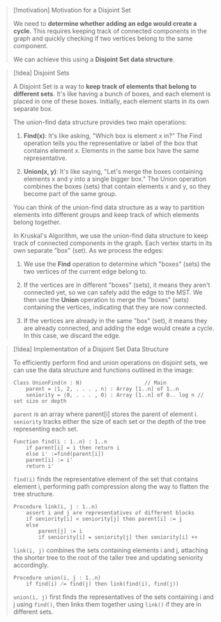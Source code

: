 
> [!motivation] Motivation for a Disjoint Set
> 
> We need to **determine whether adding an edge would create a cycle.** This requires keeping track of connected components in the graph and quickly checking if two vertices belong to the same component.
> 
> We can achieve this using a **Disjoint Set data structure**. 

> [!idea] Disjoint Sets
>
> A Disjoint Set is a way to **keep track of elements that belong to different sets**. It's like having a bunch of boxes, and each element is placed in one of these boxes. Initially, each element starts in its own separate box.
>
> The union-find data structure provides two main operations:
>
> 1. **Find(x)**: It's like asking, "Which box is element x in?" The Find operation tells you the representative or label of the box that contains element x. Elements in the same box have the same representative.
>
> 2. **Union(x, y)**: It's like saying, "Let's merge the boxes containing elements x and y into a single bigger box." The Union operation combines the boxes (sets) that contain elements x and y, so they become part of the same group.
>
> You can think of the union-find data structure as a way to partition elements into different groups and keep track of which elements belong together.
>
> In Kruskal's Algorithm, we use the union-find data structure to keep track of connected components in the graph. Each vertex starts in its own separate "box" (set). As we process the edges:
>
> 1. We use the **Find** operation to determine which "boxes" (sets) the two vertices of the current edge belong to.
>
> 2. If the vertices are in different "boxes" (sets), it means they aren't connected yet, so we can safely add the edge to the MST. We then use the **Union** operation to merge the "boxes" (sets) containing the vertices, indicating that they are now connected.
>
> 3. If the vertices are already in the same "box" (set), it means they are already connected, and adding the edge would create a cycle. In this case, we discard the edge.
>


> [!idea] Implementation of a Disjoint Set Data Structure
>
> To efficiently perform find and union operations on disjoint sets, we can use the data structure and functions outlined in the image:
>
> ```
> Class UnionFind(n : N)                    // Main
>     parent = ⟨1, 2, . . . , n⟩ : Array [1..n] of 1..n
>     seniority = ⟨0, . . . , 0⟩ : Array [1..n] of 0.. log n // set size or depth
> ```
> 
> `parent` is an array where parent[i] stores the parent of element i. 
> `seniority` tracks either the size of each set or the depth of the tree representing each set.
>
> ```
> Function find(i : 1..n) : 1..n 
>     if parent[i] = i then return i
>     else i' :=find(parent[i])
>     parent[i] := i'
>     return i'
> ```
>
> `find(i)` finds the representative element of the set that contains element i, performing path compression along the way to flatten the tree structure.
> 
> ```
> Procedure link(i, j : 1..n) 
>     assert i and j are representatives of different blocks
>     if seniority[i] < seniority[j] then parent[i] := j
>     else
>         parent[j] := i
>         if seniority[i] = seniority[j] then seniority[i] ++
> ```        
>
> `link(i, j)` combines the sets containing elements i and j, attaching the shorter tree to the root of the taller tree and updating seniority accordingly.
>  
> ```
> Procedure union(i, j : 1..n)
>     if find(i) ̸= find(j) then link(find(i), find(j))
> ```
>
> `union(i, j)` first finds the representatives of the sets containing i and j using `find()`, then links them together using `link()` if they are in different sets.

